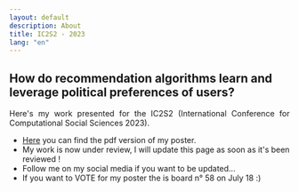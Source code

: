 ```yaml
---
layout: default
description: About
title: IC2S2 - 2023
lang: "en"
---
```


## How do recommendation algorithms learn and leverage political preferences of users?

<div style="text-align: justify">

<p> Here's my work presented for the IC2S2 (International Conference for Computational Social Sciences 2023). </p>

</div>

* <a href = "Poster IC2S2 copenhagen - Tim Faverjon.pdf">Here</a> you can find the pdf version of my poster.
* My work is now under review, I will update this page as soon as it's been reviewed !
* Follow me on my social media if you want to be updated...
* If you want to VOTE for my poster the is board n° 58 on July 18 :)
